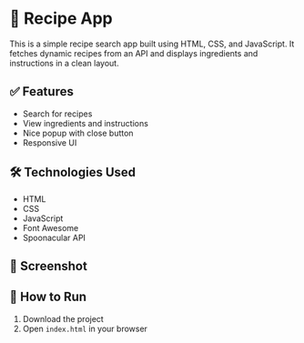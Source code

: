 # 🍲 Recipe App

This is a simple recipe search app built using HTML, CSS, and JavaScript. It fetches dynamic recipes from an API and displays ingredients and instructions in a clean layout.

## ✅ Features
- Search for recipes
- View ingredients and instructions
- Nice popup with close button 
- Responsive UI

## 🛠️ Technologies Used
- HTML
- CSS
- JavaScript
- Font Awesome
- Spoonacular API

## 📸 Screenshot


## 🚀 How to Run
1. Download the project
2. Open `index.html` in your browser
